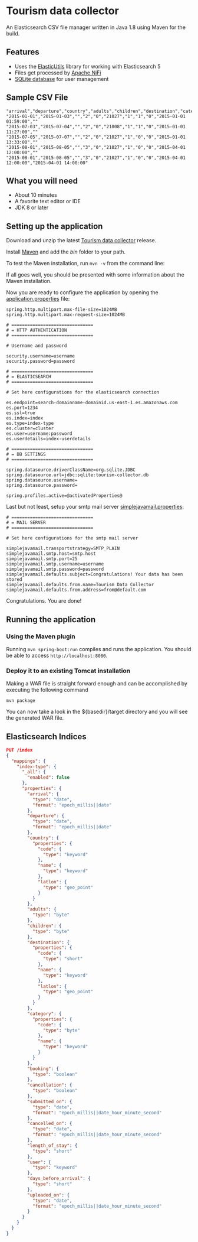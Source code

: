 # Tourism data collector

An Elasticsearch CSV file manager written in Java 1.8 using Maven for the build.

## Features

* Uses the [ElasticUtils](https://github.com/bytefish/ElasticUtils) library for working with Elasticsearch 5
* Files get processed by [Apache NiFi](https://nifi.apache.org)
* [SQLite database](https://www.sqlite.org) for user management

## Sample CSV File

```
"arrival","departure","country","adults","children","destination","category","booking","cancellation","submitted_on","cancelled_on"
"2015-01-01","2015-01-03","","2","0","21027","1","1","0","2015-01-01 01:59:00",""
"2015-07-03","2015-07-04","","2","0","21008","1","1","0","2015-01-01 11:27:00",""
"2015-07-05","2015-07-07","","2","0","21027","1","0","0","2015-01-01 13:33:00",""
"2015-08-01","2015-08-05","","3","0","21027","1","0","0","2015-04-01 12:00:00",""
"2015-08-01","2015-08-05","","3","0","21027","1","0","0","2015-04-01 12:00:00","2015-04-01 14:00:00"
```

## What you will need

* About 10 minutes
* A favorite text editor or IDE
* JDK 8 or later

## Setting up the application

Download and unzip the latest [Tourism data collector](https://github.com/idm-suedtirol/big-data-for-tourism/archive/master.zip) release.

Install [Maven](http://maven.apache.org/download.cgi) and add the _bin_ folder to your path.

To test the Maven installation, run `mvn -v` from the command line:

If all goes well, you should be presented with some information about the Maven installation.

Now you are ready to configure the application by opening the [application.properties](src/main/resources/application.properties) file:

```
spring.http.multipart.max-file-size=1024MB
spring.http.multipart.max-request-size=1024MB

# ===============================
# = HTTP AUTHENTICATION
# ===============================

# Username and password

security.username=username
security.password=password

# ===============================
# = ELASTICSEARCH
# ===============================

# Set here configurations for the elasticsearch connection

es.endpoint=search-domainname-domainid.us-east-1.es.amazonaws.com
es.port=1234
es.ssl=true
es.index=index
es.type=index-type
es.cluster=cluster
es.user=username:password
es.userdetails=index-userdetails

# ===============================
# = DB SETTINGS
# ===============================

spring.datasource.driverClassName=org.sqlite.JDBC
spring.datasource.url=jdbc:sqlite:tourism-collector.db
spring.datasource.username=
spring.datasource.password=

spring.profiles.active=@activatedProperties@
```

Last but not least, setup your smtp mail server [simplejavamail.properties](src/main/resources/simplejavamail.properties):

```
# ===============================
# = MAIL SERVER
# ===============================

# Set here configurations for the smtp mail server

simplejavamail.transportstrategy=SMTP_PLAIN
simplejavamail.smtp.host=smtp.host
simplejavamail.smtp.port=25
simplejavamail.smtp.username=username
simplejavamail.smtp.password=password
simplejavamail.defaults.subject=Congratulations! Your data has been stored
simplejavamail.defaults.from.name=Tourism Data Collector
simplejavamail.defaults.from.address=from@default.com
```

Congratulations. You are done!

## Running the application

### Using the Maven plugin

Running `mvn spring-boot:run` compiles and runs the application. You should be able to access `http://localhost:8080`.

### Deploy it to an existing Tomcat installation

Making a WAR file is straight forward enough and can be accomplished by executing the following command

`mvn package`

You can now take a look in the ${basedir}/target directory and you will see the generated WAR file.

## Elasticsearch Indices

```json
PUT /index
{
  "mappings": {
    "index-type": {
      "_all": {
        "enabled": false
      },
      "properties": {
        "arrival": {
          "type": "date",
          "format": "epoch_millis||date"
        },
        "departure": {
          "type": "date",
          "format": "epoch_millis||date"
        },
        "country": {
          "properties": {
            "code": {
              "type": "keyword"
            },
            "name": {
              "type": "keyword"
            },
            "latlon": {
              "type": "geo_point"
            }
          }
        },
        "adults": {
          "type": "byte"
        },
        "children": {
          "type": "byte"
        },
        "destination": {
          "properties": {
            "code": {
              "type": "short"
            },
            "name": {
              "type": "keyword"
            },
            "latlon": {
              "type": "geo_point"
            }
          }
        },
        "category": {
          "properties": {
            "code": {
              "type": "byte"
            },
            "name": {
              "type": "keyword"
            }
          }
        },
        "booking": {
          "type": "boolean"
        },
        "cancellation": {
          "type": "boolean"
        },
        "submitted_on": {
          "type": "date",
          "format": "epoch_millis||date_hour_minute_second"
        },
        "cancelled_on": {
          "type": "date",
          "format": "epoch_millis||date_hour_minute_second"
        },
        "length_of_stay": {
          "type": "short"
        },
        "user": {
          "type": "keyword"
        },
        "days_before_arrival": {
          "type": "short"
        },
        "uploaded_on": {
          "type": "date",
          "format": "epoch_millis||date_hour_minute_second"
        }
      }
    }
  }
}
```
